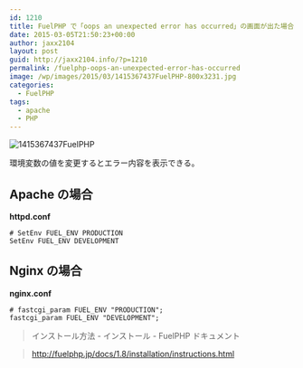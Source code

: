 ```yaml
---
id: 1210
title: FuelPHP で「oops an unexpected error has occurred」の画面が出た場合
date: 2015-03-05T21:50:23+00:00
author: jaxx2104
layout: post
guid: http://jaxx2104.info/?p=1210
permalink: /fuelphp-oops-an-unexpected-error-has-occurred
image: /wp/images/2015/03/1415367437FuelPHP-800x3231.jpg
categories:
  - FuelPHP
tags:
  - apache
  - PHP
---
```

<img src="/images/2015/03/1415367437FuelPHP-800x323.jpg" alt="1415367437FuelPHP" class="img-rounded img-responsive aligncenter size-large wp-image-1214" srcset="/images/2015/03/1415367437FuelPHP-800x323.jpg 800w, /images/2015/03/1415367437FuelPHP-600x243.jpg 600w, /images/2015/03/1415367437FuelPHP.jpg 940w" sizes="(max-width: 800px) 100vw, 800px" />

環境変数の値を変更するとエラー内容を表示できる。

## Apache の場合

**httpd.conf**

```
# SetEnv FUEL_ENV PRODUCTION
SetEnv FUEL_ENV DEVELOPMENT
```

## Nginx の場合

**nginx.conf**

```
# fastcgi_param FUEL_ENV "PRODUCTION";
fastcgi_param FUEL_ENV "DEVELOPMENT";
```

> インストール方法 - インストール - FuelPHP ドキュメント

> <a href="http://fuelphp.jp/docs/1.8/installation/instructions.html" title="http://fuelphp.jp/docs/1.8/installation/instructions.html" target="_blank">http://fuelphp.jp/docs/1.8/installation/instructions.html</a>
